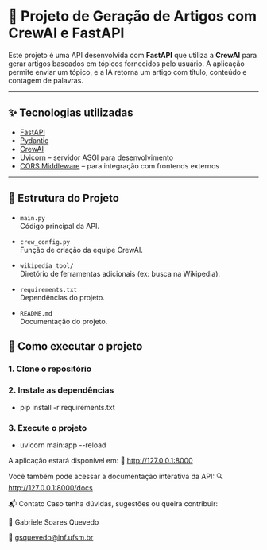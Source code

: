 # 🧠 Projeto de Geração de Artigos com CrewAI e FastAPI

Este projeto é uma API desenvolvida com **FastAPI** que utiliza a **CrewAI** para gerar artigos baseados em tópicos fornecidos pelo usuário. A aplicação permite enviar um tópico, e a IA retorna um artigo com título, conteúdo e contagem de palavras.

---

## ✨ Tecnologias utilizadas

- [FastAPI](https://fastapi.tiangolo.com/)
- [Pydantic](https://docs.pydantic.dev/)
- [CrewAI](https://docs.crewai.com/)
- [Uvicorn](https://www.uvicorn.org/) – servidor ASGI para desenvolvimento
- [CORS Middleware](https://fastapi.tiangolo.com/tutorial/cors/) – para integração com frontends externos

---

## 📁 Estrutura do Projeto

- `main.py`  
  Código principal da API.

- `crew_config.py`  
  Função de criação da equipe CrewAI.

- `wikipedia_tool/`  
  Diretório de ferramentas adicionais (ex: busca na Wikipedia).

- `requirements.txt`  
  Dependências do projeto.

- `README.md`  
  Documentação do projeto.

## 🚀 Como executar o projeto

### 1. Clone o repositório

### 2. Instale as dependências

- pip install -r requirements.txt

### 3. Execute o projeto

- uvicorn main:app --reload

A aplicação estará disponível em:
🔗 http://127.0.0.1:8000

Você também pode acessar a documentação interativa da API:
🔍 http://127.0.0.1:8000/docs

📬 Contato
Caso tenha dúvidas, sugestões ou queira contribuir:

💼 Gabriele Soares Quevedo

📧 gsquevedo@inf.ufsm.br